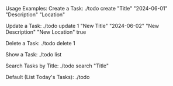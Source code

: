 Usage Examples:
Create a Task:
./todo create "Title" "2024-06-01" "Description" "Location"

Update a Task:
./todo update 1 "New Title" "2024-06-02" "New Description" "New Location" true


Delete a Task:
./todo delete 1

Show a Task:
./todo list

Search Tasks by Title:
./todo search "Title"

Default (List Today's Tasks):
./todo

